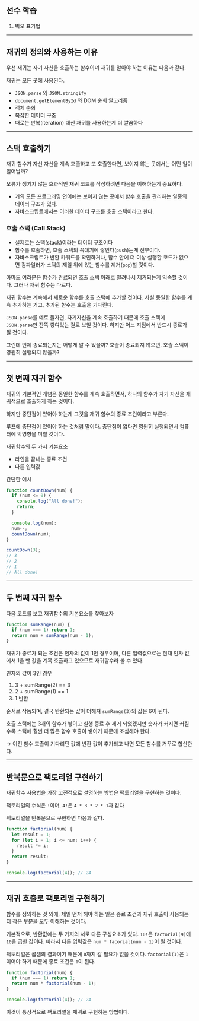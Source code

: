 ## 선수 학습

1. 빅오 표기법

---

## 재귀의 정의와 사용하는 이유

우선 재귀는 자기 자신을 호출하는 함수이며 재귀를 알아야 하는 이유는 다음과 같다.

재귀는 모든 곳에 사용된다.

- `JSON.parse` 와 `JSON.stringify`
- `document.getElementById` 와 DOM 순회 알고리즘
- 객체 순회
- 복잡한 데이터 구조
- 때로는 반복(iteration) 대신 재귀를 사용하는게 더 깔끔하다

---

## 스택 호출하기

재귀 함수가 자신 자신을 계속 호출하고 또 호출한다면, 보이지 않는 곳에서는 어떤 일이 일어날까?

오류가 생기지 않는 효과적인 재귀 코드를 작성하려면 다음을 이해하는게 중요하다.

- 거의 모든 프로그래밍 언어에는 보이지 않는 곳에서 함수 호출을 관리하는 일종의 데이터 구조가 있다.
- 자바스크립트에서는 이러한 데이터 구조를 호출 스택이라고 한다.

### 호출 스택 (Call Stack)

- 실제로는 스택(stack)이라는 데이터 구조이다
- 함수를 호출하면, 호출 스택의 꼭대기에 쌓인다(`push`)는게 전부이다.
- 자바스크립트가 반환 카워드를 확인하거나, 함수 안에 더 이상 실행할 코드가 없으면 컴파일러가 스택의 제일 위에 있는 함수를 제거(`pop`)할 것이다.

아마도 여러분은 함수가 완료되면 호출 스택 아래로 밀려나서 제거되는게 익숙할 것이다. 그러나 재귀 함수는 다르다.

재귀 함수는 계속해서 새로운 함수를 호출 스택에 추가할 것이다. 사실 동일한 함수를 계속 추가하는 거고, 추가된 함수는 호출을 기다린다.

`JSON.parse`를 예로 들자면, 자기자신을 계속 호출하기 때문에 호출 스택에 `JSON.parse`만 잔뜩 쌓여있는 걸로 보일 것이다. 하지만 어느 지점에서 반드시 종료가 될 것이다.

그런데 언제 종료되는지는 어떻게 알 수 있을까? 호출이 종료되지 않으면, 호출 스택이 영원히 실행되지 않을까?

---

## 첫 번째 재귀 함수

재귀의 기본적인 개념은 동일한 함수를 계속 호출하면서, 하나의 함수가 자기 자신을 재귀적으로 호출하게 하는 것이다.

하지만 중단점이 있어야 하는게 그것을 재귀 함수의 종료 조건이라고 부른다.

루프에 중단점이 있어야 하는 것처럼 말이다. 중단점이 없다면 영원히 실행되면서 컴퓨터에 악영향을 미칠 것이다.

재귀함수의 두 가지 기본요소

- 라인을 끝내는 종료 조건
- 다른 입력값

간단한 예시

```js
function countDown(num) {
  if (num <= 0) {
    console.log("All done!");
    return;
  }

  console.log(num);
  num--;
  countDown(num);
}

countDown(3);
// 3
// 2
// 1
// All done!
```

---

## 두 번째 재귀 함수

다음 코드를 보고 재귀함수의 기본요소를 찾아보자

```js
function sumRange(num) {
  if (num === 1) return 1;
  return num + sumRange(num - 1);
}
```

재귀가 종료가 되는 조건은 인자의 값이 1인 경우이며, 다른 입력값으로는 현재 인자 값에서 1을 뺀 값을 계혹 호출하고 있으므로 재귀함수라 볼 수 있다.

인자의 값이 3인 경우

1.  3 + sumRange(2) == 3
2.  2 + sumRange(1) == 1
3.  1 반환

순서로 작동되며, 결국 반환되는 값이 더해져 `sumRange(3)`의 값은 6이 된다.

호출 스택에는 3개의 함수가 쌓이고 실행 종료 후 제거 되었겠지만 숫자가 커지면 커질 수록 스택에 훨씬 더 많은 함수 호출이 쌓이기 때문에 조심해야 한다.

&#8594; 이전 함수 호출이 기다리던 값에 반환 값이 추가되고 나면 모든 함수를 거꾸로 합산한다.

---

## 반복문으로 팩토리얼 구현하기

재귀함수 사용법을 가장 고전적으로 설명하는 방법은 팩토리얼을 구현하는 것이다.

팩토리얼의 수식은 `!`이며, `4!`은 `4 * 3 * 2 * 1`과 같다

팩토리얼을 반복문으로 구현하면 다음과 같다.

```js
function factorial(num) {
  let result = 1;
  for (let i = 1; i <= num; i++) {
    result *= i;
  }
  return result;
}

console.log(factorial(4)); // 24
```

---

## 재귀 호출로 팩토리얼 구현하기

함수를 정의하는 것 외에, 제일 먼저 해야 하는 일은 종료 조건과 재귀 호출이 사용되는 더 작은 부분을 모두 이해하는 것이다.

기본적으로, 반환값에는 두 가지의 서로 다른 구성요소가 있다.
`10!`은 `factorial(9)`에 `10`을 곱한 값이다. 따라서 다른 입력값은 `num * facorial(num - 1)`이 될 것이다.

팩토리얼은 곱셈의 결과이기 때문에 `0`까지 갈 필요가 없을 것이다. `factorial(1)`은 `1`이어야 하기 때문에 종료 조건은 `1`이 된다.

```js
function factorial(num) {
  if (num === 1) return 1;
  return num * factorial(num - 1);
}

console.log(factorial(4)); // 24
```

이것이 통상적으로 팩토리얼을 재귀로 구현하는 방법이다.
